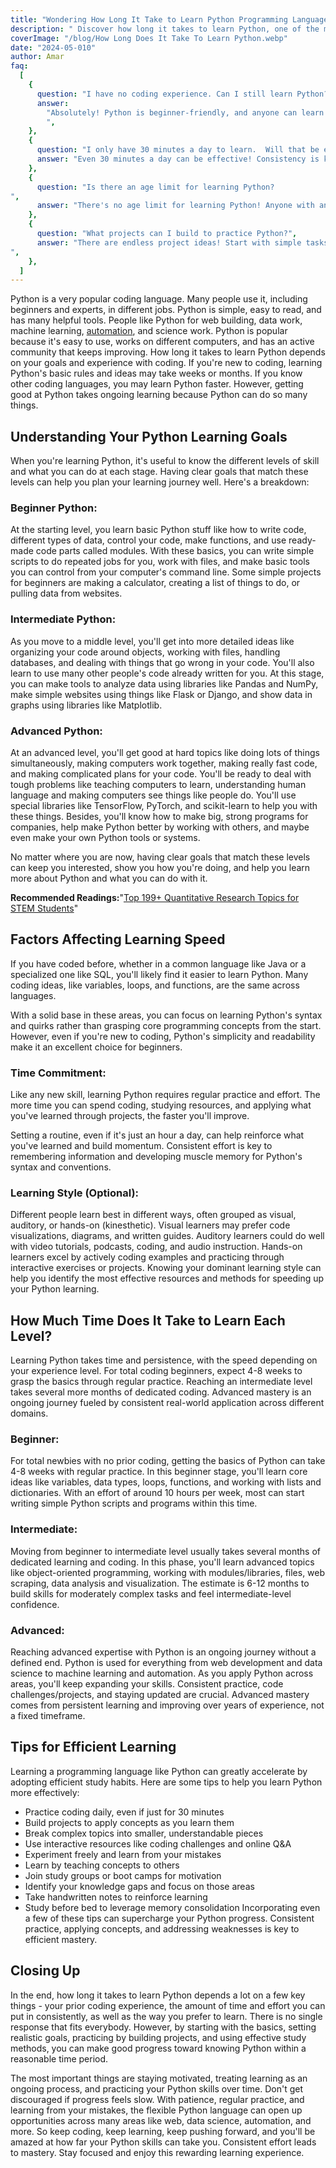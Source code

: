 ```yaml
---
title: "Wondering How Long It Take to Learn Python Programming Language?"
description: " Discover how long it takes to learn Python, one of the most popular and versatile programming languages. Get insights on the timeline, essential skills, and effective strategies for mastering Python efficiently."
coverImage: "/blog/How Long Does It Take To Learn Python.webp"
date: "2024-05-010"
author: Amar
faq:
  [
    {
      question: "I have no coding experience. Can I still learn Python?",
      answer:
        "Absolutely! Python is beginner-friendly, and anyone can learn it with the right resources and dedication. This blog post outlines the different levels and estimated timeframes to help you set realistic goals.
        ",
    },
    {
      question: "I only have 30 minutes a day to learn.  Will that be enough?",
      answer: "Even 30 minutes a day can be effective! Consistency is key. You can make significant progress by focusing on small, achievable daily goals.",
    },
    {
      question: "Is there an age limit for learning Python?
",
      answer: "There's no age limit for learning Python! Anyone with an interest and a willingness to learn can succeed.",
    },
    {
      question: "What projects can I build to practice Python?",
      answer: "There are endless project ideas! Start with simple tasks like automating repetitive tasks or building small games. As you progress, consider projects that align with your interests, like data analysis tools or web scraping scripts.
",
    },
  ]
---
```

Python is a very popular coding language. Many people use it, including beginners and experts, in different jobs. Python is simple, easy to read, and has many helpful tools. People like Python for web building, data work, machine learning, [automation](https://www.blueprism.com/guides/what-is-automation-software/ "automation{'rel=nofollow'}"), and science work.
Python is popular because it's easy to use, works on different computers, and has an active community that keeps improving.
How long it takes to learn Python depends on your goals and experience with coding. If you're new to coding, learning Python's basic rules and ideas may take weeks or months. If you know other coding languages, you may learn Python faster. However, getting good at Python takes ongoing learning because Python can do so many things.

## Understanding Your Python Learning Goals
When you're learning Python, it's useful to know the different levels of skill and what you can do at each stage. Having clear goals that match these levels can help you plan your learning journey well. Here's a breakdown:

### Beginner Python:

At the starting level, you learn basic Python stuff like how to write code, different types of data, control your code, make functions, and use ready-made code parts called modules. With these basics, you can write simple scripts to do repeated jobs for you, work with files, and make basic tools you can control from your computer's command line. Some simple projects for beginners are making a calculator, creating a list of things to do, or pulling data from websites.

### Intermediate Python:

As you move to a middle level, you'll get into more detailed ideas like organizing your code around objects, working with files, handling databases, and dealing with things that go wrong in your code. You'll also learn to use many other people's code already written for you. At this stage, you can make tools to analyze data using libraries like Pandas and NumPy, make simple websites using things like Flask or Django, and show data in graphs using libraries like Matplotlib.

### Advanced Python:
At an advanced level, you'll get good at hard topics like doing lots of things simultaneously, making computers work together, making really fast code, and making complicated plans for your code. You'll be ready to deal with tough problems like teaching computers to learn, understanding human language and making computers see things like people do. You'll use special libraries like TensorFlow, PyTorch, and scikit-learn to help you with these things. Besides, you'll know how to make big, strong programs for companies, help make Python better by working with others, and maybe even make your own Python tools or systems.

No matter where you are now, having clear goals that match these levels can keep you interested, show you how you're doing, and help you learn more about Python and what you can do with it.

**Recommended Readings:**"[Top 199+ Quantitative Research Topics for STEM Students](https://matlabassignmenthelp.com/blog/quantitative-research-topics-for-stem-students "Top 199+ Quantitative Research Topics for STEM Students")" 

## Factors Affecting Learning Speed
If you have coded before, whether in a common language like Java or a specialized one like SQL, you'll likely find it easier to learn Python. Many coding ideas, like variables, loops, and functions, are the same across languages.
 
With a solid base in these areas, you can focus on learning Python's syntax and quirks rather than grasping core programming concepts from the start. However, even if you're new to coding, Python's simplicity and readability make it an excellent choice for beginners.

### Time Commitment: 
Like any new skill, learning Python requires regular practice and effort. The more time you can spend coding, studying resources, and applying what you've learned through projects, the faster you'll improve. 

Setting a routine, even if it's just an hour a day, can help reinforce what you've learned and build momentum. Consistent effort is key to remembering information and developing muscle memory for Python's syntax and conventions.

### Learning Style (Optional): 
Different people learn best in different ways, often grouped as visual, auditory, or hands-on (kinesthetic). Visual learners may prefer code visualizations, diagrams, and written guides. Auditory learners could do well with video tutorials, podcasts, coding, and audio instruction. 
Hands-on learners excel by actively coding examples and practicing through interactive exercises or projects. Knowing your dominant learning style can help you identify the most effective resources and methods for speeding up your Python learning.

## How Much Time Does It Take to Learn Each Level?
Learning Python takes time and persistence, with the speed depending on your experience level. For total coding beginners, expect 4-8 weeks to grasp the basics through regular practice. Reaching an intermediate level takes several more months of dedicated coding. Advanced mastery is an ongoing journey fueled by consistent real-world application across different domains.

### Beginner:

For total newbies with no prior coding, getting the basics of Python can take 4-8 weeks with regular practice. In this beginner stage, you'll learn core ideas like variables, data types, loops, functions, and working with lists and dictionaries. With an effort of around 10 hours per week, most can start writing simple Python scripts and programs within this time.
### Intermediate:

Moving from beginner to intermediate level usually takes several months of dedicated learning and coding. In this phase, you'll learn advanced topics like object-oriented programming, working with modules/libraries, files, web scraping, data analysis and visualization. The estimate is 6-12 months to build skills for moderately complex tasks and feel intermediate-level confidence.

### Advanced:

Reaching advanced expertise with Python is an ongoing journey without a defined end. Python is used for everything from web development and data science to machine learning and automation. As you apply Python across areas, you'll keep expanding your skills. Consistent practice, code challenges/projects, and staying updated are crucial. Advanced mastery comes from persistent learning and improving over years of experience, not a fixed timeframe.

## Tips for Efficient Learning

Learning a programming language like Python can greatly accelerate by adopting efficient study habits. Here are some tips to help you learn Python more effectively:
- Practice coding daily, even if just for 30 minutes
- Build projects to apply concepts as you learn them
- Break complex topics into smaller, understandable pieces
- Use interactive resources like coding challenges and online Q&A
- Experiment freely and learn from your mistakes
- Learn by teaching concepts to others
- Join study groups or boot camps for motivation
- Identify your knowledge gaps and focus on those areas
- Take handwritten notes to reinforce learning
- Study before bed to leverage memory consolidation
Incorporating even a few of these tips can supercharge your Python progress. Consistent practice, applying concepts, and addressing weaknesses is key to efficient mastery.

## Closing Up 
In the end, how long it takes to learn Python depends a lot on a few key things - your prior coding experience, the amount of time and effort you can put in consistently, as well as the way you prefer to learn. There is no single response that fits everybody. However, by starting with the basics, setting realistic goals, practicing by building projects, and using effective study methods, you can make good progress toward knowing Python within a reasonable time period.

The most important things are staying motivated, treating learning as an ongoing process, and practicing your Python skills over time. Don't get discouraged if progress feels slow. With patience, regular practice, and learning from your mistakes, the flexible Python language can open up opportunities across many areas like web, data science, automation, and more. So keep coding, keep learning, keep pushing forward, and you'll be amazed at how far your Python skills can take you. Consistent effort leads to mastery. Stay focused and enjoy this rewarding learning experience.
